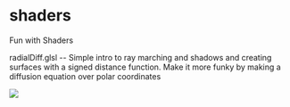 # shaders
Fun with Shaders

radialDiff.glsl -- Simple intro to ray marching and shadows and creating
    surfaces with a signed distance function. Make it more funky by making a
    diffusion equation over polar coordinates

![](https://raw.githubusercontent.com/lemiceterieux/shaders/main/radialDiff.gif)
